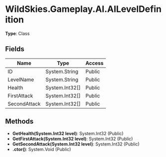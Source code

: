 ﻿# WildSkies.Gameplay.AI.AILevelDefinition

**Type**: Class

## Fields

| Name | Type | Access |
|------|------|--------|
| ID | System.String | Public |
| LevelName | System.String | Public |
| Health | System.Int32[] | Public |
| FirstAttack | System.Int32[] | Public |
| SecondAttack | System.Int32[] | Public |

## Methods

- **GetHealth(System.Int32 level)**: System.Int32 (Public)
- **GetFirstAttack(System.Int32 level)**: System.Int32 (Public)
- **GetSecondAttack(System.Int32 level)**: System.Int32 (Public)
- **.ctor()**: System.Void (Public)

